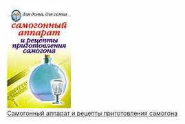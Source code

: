 ![](Самогонный%20аппарат%20и%20рецепты%20приготовления%20самогона.jpg)  
[Самогонный аппарат и рецепты приготовления самогона](Самогонный%20аппарат%20и%20рецепты%20приготовления%20самогона.md)
